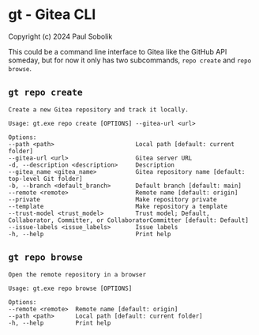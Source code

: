 # gt - Gitea CLI
Copyright (c) 2024 Paul Sobolik

This could be a command line interface to Gitea like the GitHub API someday,
but for now it only has two subcommands, `repo create` and `repo browse`.

## `gt repo create`
```
Create a new Gitea repository and track it locally.

Usage: gt.exe repo create [OPTIONS] --gitea-url <url>

Options:
--path <path>                       Local path [default: current folder]
--gitea-url <url>                   Gitea server URL
-d, --description <description>     Description
--gitea_name <gitea_name>           Gitea repository name [default: top-level Git folder]
-b, --branch <default_branch>       Default branch [default: main]
--remote <remote>                   Remote name [default: origin]
--private                           Make repository private
--template                          Make repository a template
--trust-model <trust_model>         Trust model; Default, Collaborator, Committer, or CollaboratorCommitter [default: Default]
--issue-labels <issue_labels>       Issue labels
-h, --help                          Print help
```

## `gt repo browse`
```
Open the remote repository in a browser

Usage: gt.exe repo browse [OPTIONS]

Options:
--remote <remote>  Remote name [default: origin]
--path <path>      Local path [default: current folder]
-h, --help         Print help
```
